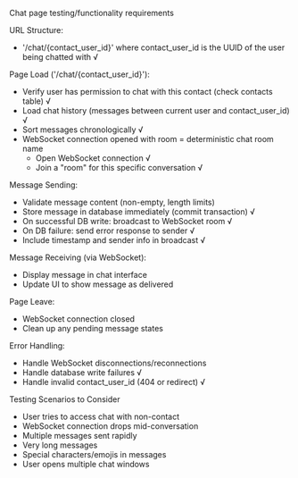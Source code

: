 Chat page testing/functionality requirements

URL Structure:
- '/chat/{contact_user_id}' where contact_user_id is the UUID of the user being chatted with √

Page Load ('/chat/{contact_user_id}'):
- Verify user has permission to chat with this contact (check contacts table) √
- Load chat history (messages between current user and contact_user_id) √
- Sort messages chronologically √
- WebSocket connection opened with room = deterministic chat room name
    - Open WebSocket connection √
    - Join a "room" for this specific conversation √

Message Sending:
- Validate message content (non-empty, length limits)
- Store message in database immediately (commit transaction) √
- On successful DB write: broadcast to WebSocket room √
- On DB failure: send error response to sender √
- Include timestamp and sender info in broadcast √

Message Receiving (via WebSocket):
- Display message in chat interface
- Update UI to show message as delivered

Page Leave:
- WebSocket connection closed
- Clean up any pending message states

Error Handling:
- Handle WebSocket disconnections/reconnections
- Handle database write failures √
- Handle invalid contact_user_id (404 or redirect) √

Testing Scenarios to Consider
- User tries to access chat with non-contact 
- WebSocket connection drops mid-conversation
- Multiple messages sent rapidly
- Very long messages
- Special characters/emojis in messages
- User opens multiple chat windows